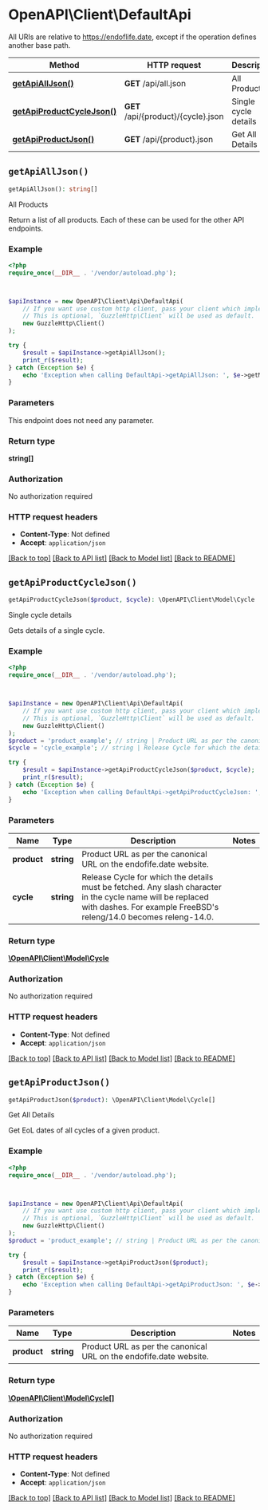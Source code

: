 # OpenAPI\Client\DefaultApi

All URIs are relative to https://endoflife.date, except if the operation defines another base path.

| Method | HTTP request | Description |
| ------------- | ------------- | ------------- |
| [**getApiAllJson()**](DefaultApi.md#getApiAllJson) | **GET** /api/all.json | All Products |
| [**getApiProductCycleJson()**](DefaultApi.md#getApiProductCycleJson) | **GET** /api/{product}/{cycle}.json | Single cycle details |
| [**getApiProductJson()**](DefaultApi.md#getApiProductJson) | **GET** /api/{product}.json | Get All Details |


## `getApiAllJson()`

```php
getApiAllJson(): string[]
```

All Products

Return a list of all products. Each of these can be used for the other API endpoints.

### Example

```php
<?php
require_once(__DIR__ . '/vendor/autoload.php');



$apiInstance = new OpenAPI\Client\Api\DefaultApi(
    // If you want use custom http client, pass your client which implements `GuzzleHttp\ClientInterface`.
    // This is optional, `GuzzleHttp\Client` will be used as default.
    new GuzzleHttp\Client()
);

try {
    $result = $apiInstance->getApiAllJson();
    print_r($result);
} catch (Exception $e) {
    echo 'Exception when calling DefaultApi->getApiAllJson: ', $e->getMessage(), PHP_EOL;
}
```

### Parameters

This endpoint does not need any parameter.

### Return type

**string[]**

### Authorization

No authorization required

### HTTP request headers

- **Content-Type**: Not defined
- **Accept**: `application/json`

[[Back to top]](#) [[Back to API list]](../../README.md#endpoints)
[[Back to Model list]](../../README.md#models)
[[Back to README]](../../README.md)

## `getApiProductCycleJson()`

```php
getApiProductCycleJson($product, $cycle): \OpenAPI\Client\Model\Cycle
```

Single cycle details

Gets details of a single cycle.

### Example

```php
<?php
require_once(__DIR__ . '/vendor/autoload.php');



$apiInstance = new OpenAPI\Client\Api\DefaultApi(
    // If you want use custom http client, pass your client which implements `GuzzleHttp\ClientInterface`.
    // This is optional, `GuzzleHttp\Client` will be used as default.
    new GuzzleHttp\Client()
);
$product = 'product_example'; // string | Product URL as per the canonical URL on the endofife.date website.
$cycle = 'cycle_example'; // string | Release Cycle for which the details must be fetched. Any slash character in the cycle name will be replaced with dashes. For example FreeBSD's releng/14.0 becomes releng-14.0.

try {
    $result = $apiInstance->getApiProductCycleJson($product, $cycle);
    print_r($result);
} catch (Exception $e) {
    echo 'Exception when calling DefaultApi->getApiProductCycleJson: ', $e->getMessage(), PHP_EOL;
}
```

### Parameters

| Name | Type | Description  | Notes |
| ------------- | ------------- | ------------- | ------------- |
| **product** | **string**| Product URL as per the canonical URL on the endofife.date website. | |
| **cycle** | **string**| Release Cycle for which the details must be fetched. Any slash character in the cycle name will be replaced with dashes. For example FreeBSD&#39;s releng/14.0 becomes releng-14.0. | |

### Return type

[**\OpenAPI\Client\Model\Cycle**](../Model/Cycle.md)

### Authorization

No authorization required

### HTTP request headers

- **Content-Type**: Not defined
- **Accept**: `application/json`

[[Back to top]](#) [[Back to API list]](../../README.md#endpoints)
[[Back to Model list]](../../README.md#models)
[[Back to README]](../../README.md)

## `getApiProductJson()`

```php
getApiProductJson($product): \OpenAPI\Client\Model\Cycle[]
```

Get All Details

Get EoL dates of all cycles of a given product.

### Example

```php
<?php
require_once(__DIR__ . '/vendor/autoload.php');



$apiInstance = new OpenAPI\Client\Api\DefaultApi(
    // If you want use custom http client, pass your client which implements `GuzzleHttp\ClientInterface`.
    // This is optional, `GuzzleHttp\Client` will be used as default.
    new GuzzleHttp\Client()
);
$product = 'product_example'; // string | Product URL as per the canonical URL on the endofife.date website.

try {
    $result = $apiInstance->getApiProductJson($product);
    print_r($result);
} catch (Exception $e) {
    echo 'Exception when calling DefaultApi->getApiProductJson: ', $e->getMessage(), PHP_EOL;
}
```

### Parameters

| Name | Type | Description  | Notes |
| ------------- | ------------- | ------------- | ------------- |
| **product** | **string**| Product URL as per the canonical URL on the endofife.date website. | |

### Return type

[**\OpenAPI\Client\Model\Cycle[]**](../Model/Cycle.md)

### Authorization

No authorization required

### HTTP request headers

- **Content-Type**: Not defined
- **Accept**: `application/json`

[[Back to top]](#) [[Back to API list]](../../README.md#endpoints)
[[Back to Model list]](../../README.md#models)
[[Back to README]](../../README.md)
